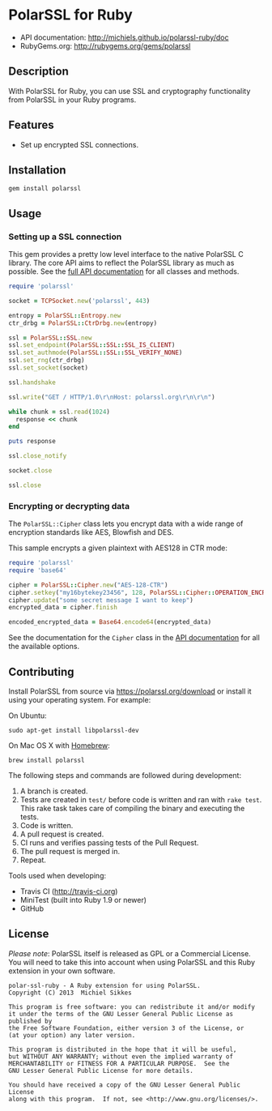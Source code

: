 PolarSSL for Ruby
=================

* API documentation: http://michiels.github.io/polarssl-ruby/doc
* RubyGems.org: http://rubygems.org/gems/polarssl

## Description

With PolarSSL for Ruby, you can use SSL and cryptography functionality from PolarSSL in your Ruby programs.

## Features

* Set up encrypted SSL connections.

## Installation

```
gem install polarssl
```

## Usage

### Setting up a SSL connection

This gem provides a pretty low level interface to the native PolarSSL C library.
The core API aims to reflect the PolarSSL library as much as possible. See the
[full API documentation](http://michiels.github.io/polarssl-ruby/doc/) for all classes and methods.

```ruby
require 'polarssl'

socket = TCPSocket.new('polarssl', 443)

entropy = PolarSSL::Entropy.new
ctr_drbg = PolarSSL::CtrDrbg.new(entropy)

ssl = PolarSSL::SSL.new
ssl.set_endpoint(PolarSSL::SSL::SSL_IS_CLIENT)
ssl.set_authmode(PolarSSL::SSL::SSL_VERIFY_NONE)
ssl.set_rng(ctr_drbg)
ssl.set_socket(socket)

ssl.handshake

ssl.write("GET / HTTP/1.0\r\nHost: polarssl.org\r\n\r\n")

while chunk = ssl.read(1024)
  response << chunk
end

puts response

ssl.close_notify

socket.close

ssl.close
```

### Encrypting or decrypting data

The `PolarSSL::Cipher` class lets you encrypt data with a wide range of
encryption standards like AES, Blowfish and DES.

This sample encrypts a given plaintext with AES128 in CTR mode:

```ruby
require 'polarssl'
require 'base64'

cipher = PolarSSL::Cipher.new("AES-128-CTR")
cipher.setkey("my16bytekey23456", 128, PolarSSL::Cipher::OPERATION_ENCRYPT)
cipher.update("some secret message I want to keep")
encrypted_data = cipher.finish

encoded_encrypted_data = Base64.encode64(encrypted_data)
```

See the documentation for the `Cipher` class in the [API documentation](http://michiels.github.io/polarssl-ruby/doc) 
for all the available options.

## Contributing

Install PolarSSL from source via https://polarssl.org/download or install it using your operating system. For example:

On Ubuntu:

```
sudo apt-get install libpolarssl-dev
```

On Mac OS X with [Homebrew](http://mxcl.github.io/homebrew/):

```
brew install polarssl
```

The following steps and commands are followed during development:

1. A branch is created.
2. Tests are created in `test/` before code is written and ran with `rake test`. This rake task takes care of compiling the binary and executing the tests.
3. Code is written.
4. A pull request is created.
5. CI runs and verifies passing tests of the Pull Request.
6. The pull request is merged in.
7. Repeat.

Tools used when developing:

* Travis CI (http://travis-ci.org)
* MiniTest (built into Ruby 1.9 or newer)
* GitHub

## License

*Please note*: PolarSSL itself is released as GPL or a Commercial License.
You will need to take this into account when using PolarSSL and this Ruby extension in your
own software.

```
polar-ssl-ruby - A Ruby extension for using PolarSSL.
Copyright (C) 2013  Michiel Sikkes

This program is free software: you can redistribute it and/or modify
it under the terms of the GNU Lesser General Public License as published by
the Free Software Foundation, either version 3 of the License, or
(at your option) any later version.

This program is distributed in the hope that it will be useful,
but WITHOUT ANY WARRANTY; without even the implied warranty of
MERCHANTABILITY or FITNESS FOR A PARTICULAR PURPOSE.  See the
GNU Lesser General Public License for more details.

You should have received a copy of the GNU Lesser General Public License
along with this program.  If not, see <http://www.gnu.org/licenses/>.
```